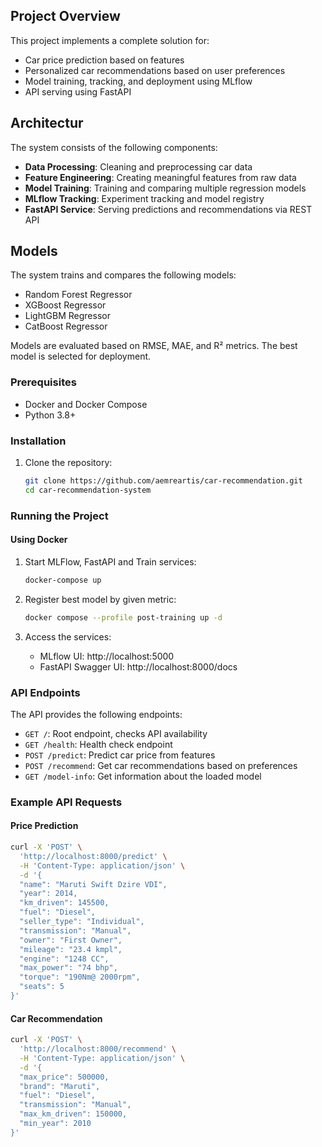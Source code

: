 ## Project Overview
This project implements a complete solution for:
- Car price prediction based on features
- Personalized car recommendations based on user preferences
- Model training, tracking, and deployment using MLflow
- API serving using FastAPI

## Architectur

The system consists of the following components:
- **Data Processing**: Cleaning and preprocessing car data
- **Feature Engineering**: Creating meaningful features from raw data
- **Model Training**: Training and comparing multiple regression models
- **MLflow Tracking**: Experiment tracking and model registry
- **FastAPI Service**: Serving predictions and recommendations via REST API

## Models
The system trains and compares the following models:
- Random Forest Regressor
- XGBoost Regressor
- LightGBM Regressor
- CatBoost Regressor

Models are evaluated based on RMSE, MAE, and R² metrics. The best model is selected for deployment.

### Prerequisites
- Docker and Docker Compose
- Python 3.8+

### Installation

1. Clone the repository:
   ```bash
   git clone https://github.com/aemreartis/car-recommendation.git
   cd car-recommendation-system
   ```

### Running the Project

#### Using Docker 

1. Start MLFlow, FastAPI and Train services:
   ```bash
   docker-compose up
   ```
2. Register best model by given metric:
   ```bash
   docker compose --profile post-training up -d 
   ```
  
4. Access the services:
   - MLflow UI: http://localhost:5000
   - FastAPI Swagger UI: http://localhost:8000/docs

### API Endpoints

The API provides the following endpoints:

- `GET /`: Root endpoint, checks API availability
- `GET /health`: Health check endpoint
- `POST /predict`: Predict car price from features
- `POST /recommend`: Get car recommendations based on preferences
- `GET /model-info`: Get information about the loaded model

### Example API Requests

#### Price Prediction

```bash
curl -X 'POST' \
  'http://localhost:8000/predict' \
  -H 'Content-Type: application/json' \
  -d '{
  "name": "Maruti Swift Dzire VDI",
  "year": 2014,
  "km_driven": 145500,
  "fuel": "Diesel",
  "seller_type": "Individual",
  "transmission": "Manual",
  "owner": "First Owner",
  "mileage": "23.4 kmpl",
  "engine": "1248 CC",
  "max_power": "74 bhp",
  "torque": "190Nm@ 2000rpm",
  "seats": 5
}'
```

#### Car Recommendation

```bash
curl -X 'POST' \
  'http://localhost:8000/recommend' \
  -H 'Content-Type: application/json' \
  -d '{
  "max_price": 500000,
  "brand": "Maruti",
  "fuel": "Diesel",
  "transmission": "Manual",
  "max_km_driven": 150000,
  "min_year": 2010
}'
```
